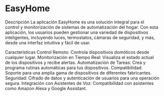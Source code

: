 # EasyHome
Descripción
La aplicación EasyHome es una solución integral para el control y monitorización de sistemas de automatización del hogar. Con esta aplicación, los usuarios pueden gestionar una variedad de dispositivos inteligentes, incluyendo luces, termostatos, cámaras de seguridad, y más, desde una interfaz intuitiva y fácil de usar.

Características
Control Remoto: Controla dispositivos domóticos desde cualquier lugar.
Monitorización en Tiempo Real: Visualiza el estado actual de los dispositivos y recibe alertas.
Automatización de Tareas: Crea y programa rutinas automáticas para tus dispositivos.
Compatibilidad: Soporte para una amplia gama de dispositivos de diferentes fabricantes.
Seguridad: Cifrado de datos y autenticación de usuarios para una operación segura.
Integración con Asistentes de Voz: Compatibilidad con asistentes como Amazon Alexa y Google Assistant.
